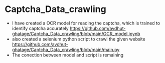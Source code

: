 # Captcha_Data_crawling

* I have created a OCR model for reading the captcha, which is trained to identify captcha accurately https://github.com/avdhut-ghatage/Captcha_Data_crawling/blob/main/OCR_model.ipynb
* also created a selenium python script to crawl the given website https://github.com/avdhut-ghatage/Captcha_Data_crawling/blob/main/main.py
* The conection between model and script is remaining
